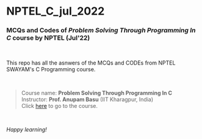 # NPTEL_C_jul_2022
### MCQs and Codes of **_Problem Solving Through Programming In C_** course by NPTEL (Jul'22)

<br>

This repo has all the asnwers of the MCQs and CODEs from NPTEL SWAYAM's C Programming course.

<br>

> Course name: **Problem Solving Through Programming In C**  
Instructor: **Prof. Anupam Basu** (IIT Kharagpur, India)  
Click [here](https://onlinecourses.nptel.ac.in/noc22_cs101/preview) to go to the course. 

<br>

_Happy learning!_
